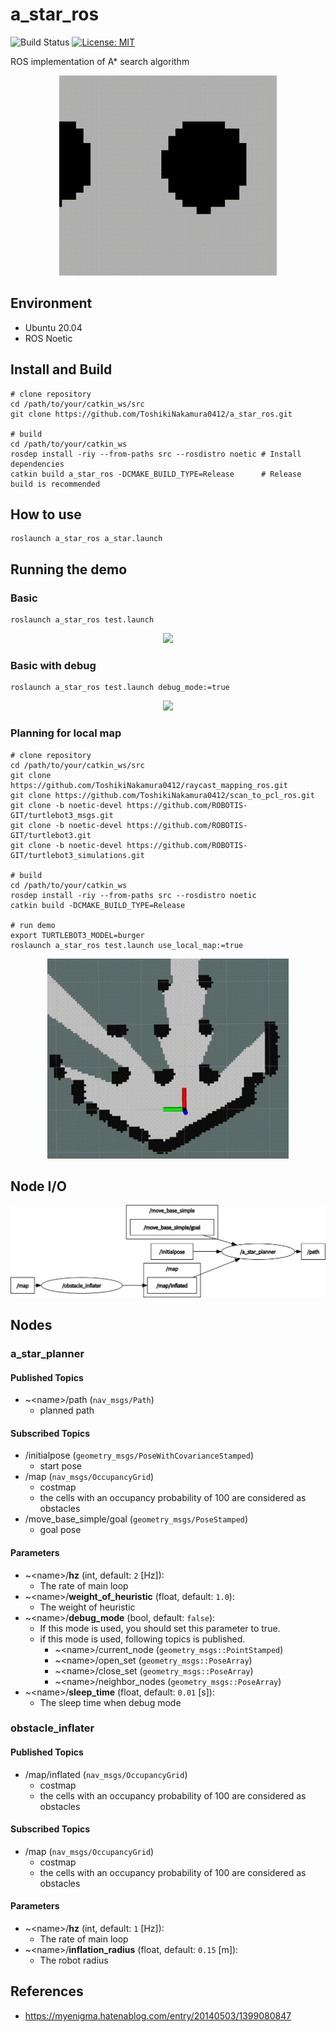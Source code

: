 # a_star_ros

![Build Status](https://github.com/ToshikiNakamura0412/a_star_ros/workflows/build/badge.svg)
[![License: MIT](https://img.shields.io/badge/License-MIT-yellow.svg)](https://opensource.org/licenses/MIT)

ROS implementation of A* search algorithm

<p align="center">
  <img src="https://github.com/ToshikiNakamura0412/amr_navigation_gifs/blob/master/images/a_star.gif" height="320px"/>
</p>

## Environment
- Ubuntu 20.04
- ROS Noetic

## Install and Build
```
# clone repository
cd /path/to/your/catkin_ws/src
git clone https://github.com/ToshikiNakamura0412/a_star_ros.git

# build
cd /path/to/your/catkin_ws
rosdep install -riy --from-paths src --rosdistro noetic # Install dependencies
catkin build a_star_ros -DCMAKE_BUILD_TYPE=Release      # Release build is recommended
```

## How to use
```
roslaunch a_star_ros a_star.launch
```

## Running the demo
### Basic 
```
roslaunch a_star_ros test.launch
```
<p align="center">
  <img src="https://github.com/ToshikiNakamura0412/amr_navigation_gifs/blob/master/images/a_star_demo1.gif" height="320px"/>
</p>

### Basic with debug
```
roslaunch a_star_ros test.launch debug_mode:=true
```
<p align="center">
  <img src="https://github.com/ToshikiNakamura0412/amr_navigation_gifs/blob/master/images/a_star_demo2.gif" height="320px"/>
</p>

### Planning for local map
```
# clone repository
cd /path/to/your/catkin_ws/src
git clone https://github.com/ToshikiNakamura0412/raycast_mapping_ros.git
git clone https://github.com/ToshikiNakamura0412/scan_to_pcl_ros.git
git clone -b noetic-devel https://github.com/ROBOTIS-GIT/turtlebot3_msgs.git
git clone -b noetic-devel https://github.com/ROBOTIS-GIT/turtlebot3.git
git clone -b noetic-devel https://github.com/ROBOTIS-GIT/turtlebot3_simulations.git

# build
cd /path/to/your/catkin_ws
rosdep install -riy --from-paths src --rosdistro noetic
catkin build -DCMAKE_BUILD_TYPE=Release

# run demo
export TURTLEBOT3_MODEL=burger
roslaunch a_star_ros test.launch use_local_map:=true
```
<p align="center">
  <img src="https://github.com/ToshikiNakamura0412/amr_navigation_gifs/blob/master/images/a_star_demo3.gif" height="320px"/>
</p>


## Node I/O
![Node I/O](images/a_star_io.png)

## Nodes
### a_star_planner
#### Published Topics
- ~\<name>/path (`nav_msgs/Path`)
  - planned path

#### Subscribed Topics
- /initialpose (`geometry_msgs/PoseWithCovarianceStamped`)
  - start pose
- /map (`nav_msgs/OccupancyGrid`)
  - costmap
  - the cells with an occupancy probability of 100 are considered as obstacles
- /move_base_simple/goal (`geometry_msgs/PoseStamped`)
  - goal pose

#### Parameters
- ~\<name>/<b>hz</b> (int, default: `2` [Hz]):<br>
  - The rate of main loop
- ~\<name>/<b>weight_of_heuristic</b> (float, default: `1.0`):<br>
  - The weight of heuristic
- ~\<name>/<b>debug_mode</b> (bool, default: `false`):<br>
  - If this mode is used, you should set this parameter to true.
  - if this mode is used, following topics is published.
    - ~\<name>/current_node (`geometry_msgs::PointStamped`)
    - ~\<name>/open_set (`geometry_msgs::PoseArray`)
    - ~\<name>/close_set (`geometry_msgs::PoseArray`)
    - ~\<name>/neighbor_nodes (`geometry_msgs::PoseArray`)
- ~\<name>/<b>sleep_time</b> (float, default: `0.01` [s]):<br>
  - The sleep time when debug mode

### obstacle_inflater
#### Published Topics
- /map/inflated (`nav_msgs/OccupancyGrid`)
  - costmap
  - the cells with an occupancy probability of 100 are considered as obstacles

#### Subscribed Topics
- /map (`nav_msgs/OccupancyGrid`)
  - costmap
  - the cells with an occupancy probability of 100 are considered as obstacles

#### Parameters
- ~\<name>/<b>hz</b> (int, default: `1` [Hz]):<br>
  - The rate of main loop
- ~\<name>/<b>inflation_radius</b> (float, default: `0.15` [m]):<br>
  - The robot radius

## References
- https://myenigma.hatenablog.com/entry/20140503/1399080847
